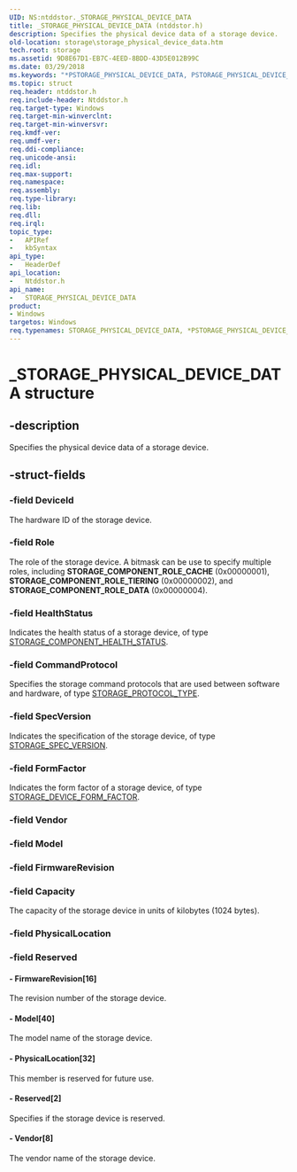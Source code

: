 ```yaml
---
UID: NS:ntddstor._STORAGE_PHYSICAL_DEVICE_DATA
title: _STORAGE_PHYSICAL_DEVICE_DATA (ntddstor.h)
description: Specifies the physical device data of a storage device.
old-location: storage\storage_physical_device_data.htm
tech.root: storage
ms.assetid: 9D8E67D1-EB7C-4EED-8BDD-43D5E012B99C
ms.date: 03/29/2018
ms.keywords: "*PSTORAGE_PHYSICAL_DEVICE_DATA, PSTORAGE_PHYSICAL_DEVICE_DATA, PSTORAGE_PHYSICAL_DEVICE_DATA structure pointer [Storage Devices], STORAGE_PHYSICAL_DEVICE_DATA, STORAGE_PHYSICAL_DEVICE_DATA structure [Storage Devices], _STORAGE_PHYSICAL_DEVICE_DATA, ntddstor/PSTORAGE_PHYSICAL_DEVICE_DATA, ntddstor/STORAGE_PHYSICAL_DEVICE_DATA, storage.storage_physical_device_data"
ms.topic: struct
req.header: ntddstor.h
req.include-header: Ntddstor.h
req.target-type: Windows
req.target-min-winverclnt: 
req.target-min-winversvr: 
req.kmdf-ver: 
req.umdf-ver: 
req.ddi-compliance: 
req.unicode-ansi: 
req.idl: 
req.max-support: 
req.namespace: 
req.assembly: 
req.type-library: 
req.lib: 
req.dll: 
req.irql: 
topic_type:
-	APIRef
-	kbSyntax
api_type:
-	HeaderDef
api_location:
-	Ntddstor.h
api_name:
-	STORAGE_PHYSICAL_DEVICE_DATA
product:
- Windows
targetos: Windows
req.typenames: STORAGE_PHYSICAL_DEVICE_DATA, *PSTORAGE_PHYSICAL_DEVICE_DATA
---
```


# _STORAGE_PHYSICAL_DEVICE_DATA structure


## -description


Specifies the physical device data of a storage device.


## -struct-fields




### -field DeviceId

The hardware ID of the storage device.


### -field Role

The role of the storage device. A bitmask can be use to specify multiple roles, including <b>STORAGE_COMPONENT_ROLE_CACHE</b> (0x00000001), <b>STORAGE_COMPONENT_ROLE_TIERING</b> (0x00000002), and <b>STORAGE_COMPONENT_ROLE_DATA</b> (0x00000004).


### -field HealthStatus

Indicates the health status of a storage device, of type <a href="https://msdn.microsoft.com/library/windows/hardware/mt653957">STORAGE_COMPONENT_HEALTH_STATUS</a>.


### -field CommandProtocol

Specifies the storage command protocols that are used between software and hardware, of type <a href="https://msdn.microsoft.com/library/windows/hardware/dn931818">STORAGE_PROTOCOL_TYPE</a>.


### -field SpecVersion

Indicates the specification of the storage device, of type <a href="https://msdn.microsoft.com/library/windows/hardware/mt653963">STORAGE_SPEC_VERSION</a>.


### -field FormFactor

Indicates the form factor of a storage device, of type <a href="https://msdn.microsoft.com/library/windows/hardware/mt653958">STORAGE_DEVICE_FORM_FACTOR</a>.


### -field Vendor

 


### -field Model

 


### -field FirmwareRevision

 


### -field Capacity

The capacity of the storage device in units of kilobytes (1024 bytes).


### -field PhysicalLocation

 


### -field Reserved

 




#### - FirmwareRevision[16]

The revision number of the storage device.


#### - Model[40]

The model name of the storage device.


#### - PhysicalLocation[32]

This member is reserved for future use.


#### - Reserved[2]

Specifies if the storage device is reserved.


#### - Vendor[8]

The vendor name of the storage device.


